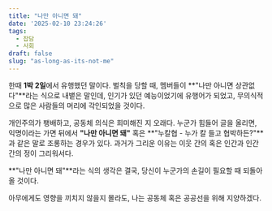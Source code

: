 ```yaml
---
title: "나만 아니면 돼"
date: '2025-02-10 23:24:26'
tags:
  - 잡담
  - 사회
draft: false
slug: "as-long-as-its-not-me"
---
```


한때 **1박 2일**에서 유행했던 말이다. 벌칙을 당할 때, 멤버들이 **"나만 아니면 상관없다"**라는 식으로 내뱉은 말인데, 인기가 있던 예능이었기에 유행어가 되었고, 무의식적으로 많은 사람들의 머리에 각인되었을 것이다.

개인주의가 팽배하고, 공동체 의식은 희미해진 지 오래다. 누군가 힘들어 글을 올리면, 익명이라는 가면 뒤에서 **"나만 아니면 돼"** 혹은 **"누칼협 - 누가 칼 들고 협박하든?"**과 같은 말로 조롱하는 경우가 있다. 과거가 그리운 이유는 이웃 간의 혹은 인간과 인간 간의 정이 그리워서다.

**"나만 아니면 돼"**라는 식의 생각은 결국, 당신이 누군가의 손길이 필요할 때 되돌아올 것이다.

아무에게도 영향을 끼치지 않을지 몰라도, 나는 공동체 혹은 공공선을 위해 지양하겠다.
